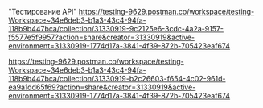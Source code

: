 "Тестирование API"
https://testing-9629.postman.co/workspace/testing-Workspace~34e6deb3-b1a3-43c4-94fa-118b9b447bca/collection/31330919-9c2125e6-3cdc-4a2a-9157-f5577e5f9957?action=share&creator=31330919&active-environment=31330919-1774d17a-3841-4f39-872b-705423eaf674

https://testing-9629.postman.co/workspace/testing-Workspace~34e6deb3-b1a3-43c4-94fa-118b9b447bca/collection/31330919-b2c26603-f654-4c02-961d-ea9a1dd65f69?action=share&creator=31330919&active-environment=31330919-1774d17a-3841-4f39-872b-705423eaf674

